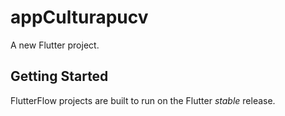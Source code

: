 # appCulturapucv

A new Flutter project.

## Getting Started

FlutterFlow projects are built to run on the Flutter _stable_ release.
